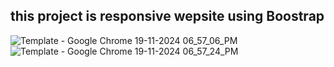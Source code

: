 ## this project is responsive wepsite using Boostrap
![Template - Google Chrome 19-11-2024 06_57_06_PM](https://github.com/user-attachments/assets/e60c86ad-079c-46bc-b260-b3b8b133709d)
![Template - Google Chrome 19-11-2024 06_57_24_PM](https://github.com/user-attachments/assets/f299f483-7724-413f-a7ec-91e7a9fb4b71)


